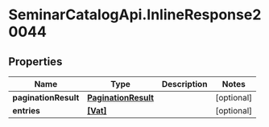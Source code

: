 # SeminarCatalogApi.InlineResponse20044

## Properties
Name | Type | Description | Notes
------------ | ------------- | ------------- | -------------
**paginationResult** | [**PaginationResult**](PaginationResult.md) |  | [optional] 
**entries** | [**[Vat]**](Vat.md) |  | [optional] 


